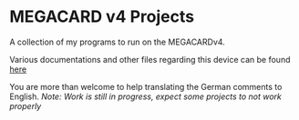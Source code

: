 # MEGACARD v4 Projects
A collection of my programs to run on the MEGACARDv4.

Various documentations and other files regarding this device can be found [here](https://github.com/botchGNU/megav4-projects/tree/main/megav4documentation)


You are more than welcome to help translating the German comments to English.
*Note: Work is still in progress, expect some projects to not work properly*
